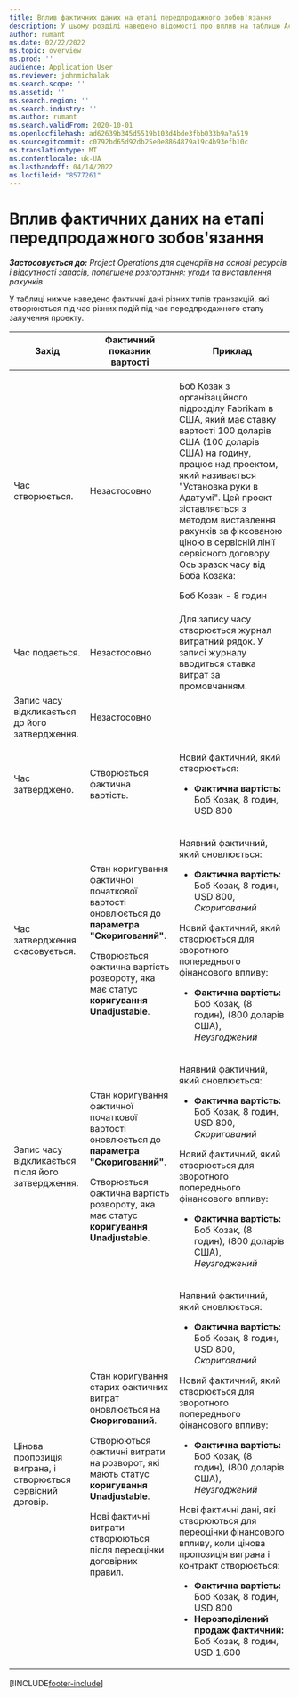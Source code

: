 ```yaml
---
title: Вплив фактичних даних на етапі передпродажного зобов'язання
description: У цьому розділі наведено відомості про вплив на таблицю Actuals під час різних подій, коли engagment перебуває на стадії передпродажного обслуговування в корпорації Майкрософт Dynamics 365 Project Operations.
author: rumant
ms.date: 02/22/2022
ms.topic: overview
ms.prod: ''
audience: Application User
ms.reviewer: johnmichalak
ms.search.scope: ''
ms.assetid: ''
ms.search.region: ''
ms.search.industry: ''
ms.author: rumant
ms.search.validFrom: 2020-10-01
ms.openlocfilehash: ad62639b345d5519b103d4bde3fbb033b9a7a519
ms.sourcegitcommit: c0792bd65d92db25e0e8864879a19c4b93efb10c
ms.translationtype: MT
ms.contentlocale: uk-UA
ms.lasthandoff: 04/14/2022
ms.locfileid: "8577261"
---
```

# <a name="actuals-impact-during-the-pre-sales-stage-of-an-engagement"></a>Вплив фактичних даних на етапі передпродажного зобов'язання

_**Застосовується до:** Project Operations для сценаріїв на основі ресурсів і відсутності запасів, полегшене розгортання: угоди та виставлення рахунків_

У таблиці нижче наведено фактичні дані різних типів транзакцій, які створюються під час різних подій під час передпродажного етапу залучення проекту.

| Захід | Фактичний показник вартості | Приклад |
|---|---|---|
| Час створюється. | Незастосовно | <p>Боб Козак з організаційного підрозділу Fabrikam в США, який має ставку вартості 100 доларів США (100 доларів США) на годину, працює над проектом, який називається "Установка руки в Адатумі". Цей проект зіставляється з методом виставлення рахунків за фіксованою ціною в сервісній лінії сервісного договору. Ось зразок часу від Боба Козака:</p><p>Боб Козак - 8 годин</p> |
| Час подається. | Незастосовно | Для запису часу створюється журнал витратний рядок. У записі журналу вводиться ставка витрат за промовчанням. |
| Запис часу відкликається до його затвердження. | Незастосовно | |
| Час затверджено. | Створюється фактична вартість. | <p>Новий фактичний, який створюється:</p><ul><li>**Фактична вартість:** Боб Козак, 8 годин, USD 800</li></ul> |
| Час затвердження скасовується. | <p>Стан коригування фактичної початкової вартості оновлюється до **параметра "Скоригований"**.</p><p>Створюється фактична вартість розвороту, яка має статус **коригування Unadjustable**.</p> | <p>Наявний фактичний, який оновлюється:</p><ul><li>**Фактична вартість:** Боб Козак, 8 годин, USD 800, *Скоригований*</li></ul><p>Новий фактичний, який створюється для зворотного попереднього фінансового впливу:</p><ul><li>**Фактична вартість:** Боб Козак, (8 годин), (800 доларів США), *Неузгоджений*</li></ul> |
| Запис часу відкликається після його затвердження. | <p>Стан коригування фактичної початкової вартості оновлюється до **параметра "Скоригований"**.</p><p>Створюється фактична вартість розвороту, яка має статус **коригування Unadjustable**.</p> | <p>Наявний фактичний, який оновлюється:</p><ul><li>**Фактична вартість:** Боб Козак, 8 годин, USD 800, *Скоригований*</li></ul><p>Новий фактичний, який створюється для зворотного попереднього фінансового впливу:</p><ul><li>**Фактична вартість:** Боб Козак, (8 годин), (800 доларів США), *Неузгоджений*</li></ul> |
| Цінова пропозиція виграна, і створюється сервісний договір. | <p>Стан коригування старих фактичних витрат оновлюється на **Скоригований**.</p><p>Створюються фактичні витрати на розворот, які мають статус **коригування Unadjustable**.</p><p>Нові фактичні витрати створюються після переоцінки договірних правил.</p> | <p>Наявний фактичний, який оновлюється:</p><ul><li>**Фактична вартість:** Боб Козак, 8 годин, USD 800, *Скоригований*</li></ul><p>Новий фактичний, який створюється для зворотного попереднього фінансового впливу:</p><ul><li>**Фактична вартість:** Боб Козак, (8 годин), (800 доларів США), *Неузгоджений*</li></ul><p>Нові фактичні дані, які створюються для переоцінки фінансового впливу, коли цінова пропозиція виграна і контракт створюється:</p><ul><li>**Фактична вартість:** Боб Козак, 8 годин, USD 800</li><li>**Нерозподілений продаж фактичний:** Боб Козак, 8 годин, USD 1,600</li></ul> |

[!INCLUDE[footer-include](../includes/footer-banner.md)]
